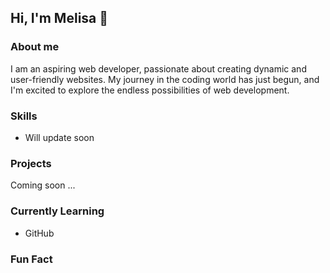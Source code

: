 ## Hi, I'm Melisa 👋

### About me

I am an aspiring web developer, passionate about creating dynamic and user-friendly websites. My journey in the coding world has just begun, and I'm excited to explore the endless possibilities of web development.

### Skills 

- Will update soon

### Projects

Coming soon ...

### Currently Learning

- GitHub

### Fun Fact



<!--
**mellacid/mellacid** is a ✨ _special_ ✨ repository because its `README.md` (this file) appears on your GitHub profile.

Here are some ideas to get you started:

- 🔭 I’m currently working on 
- 🌱 I’m currently learning GitHub 
- 👯 I’m looking to collaborate on ...
- 🤔 I’m looking for help with ...
- 💬 Ask me about ...
- 📫 How to reach me: ...
- 😄 Pronouns: ...
- ⚡ Fun fact: ...
-->
